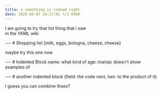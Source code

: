 ```yaml
---
title: a something is indeed right
date: 2025-03-07 14:17:01 +/1 0400
---
```


I am going to try that list thing that i saw  
in the YAML wiki

--- # Shopping list
[milk, eggs, bologna, cheese, cheese]

maybe try this one now  

--- # Indented Block
  name: what kind of 
  age: maniac doesn't show examples of



--- # another indented block
{field: the code next, two: to the product of it}



I guess you can combine thses?  
